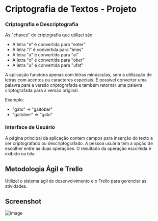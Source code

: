 # Criptografia de Textos - Projeto

### Criptografia e Descriptografia

As "chaves" de criptografia que utilizei são:

- A letra "e" é convertida para "enter"
- A letra "i" é convertida para "imes"
- A letra "a" é convertida para "ai"
- A letra "o" é convertida para "ober"
- A letra "u" é convertida para "ufat"

A aplicação funciona apenas com letras minúsculas, sem a utilização de letras com acentos ou caracteres especiais. É possível converter uma palavra para a versão criptografada e também retornar uma palavra criptografada para a versão original.

Exemplo:
- "gato" => "gaitober"
- "gaitober" => "gato"

### Interface de Usuário

A página principal da aplicação contem campos para inserção do texto a ser criptografado ou descriptografado. A pessoa usuária tem a opção de escolher entre as duas operações. O resultado da operação escolhida é exibido na tela.

## Metodologia Ágil e Trello

Utilizei o sistema ágil de desenvolvimento e o Trello para gerenciar as atividades. 

## Screenshot
![image](https://github.com/juliafclima/ChallengeDecodificadorDeTexto/assets/134448650/13616b63-2cc0-4810-a667-d0860d62b0c2)
